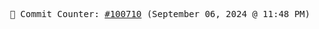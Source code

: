 <p align="center">
    <samp>
        📮 Commit Counter: <a href="https://github.com/Javascript-void0/Javascript-void0/commits/main">#100710</a> (September 06, 2024 @ 11:48 PM)
    </samp>
</p>